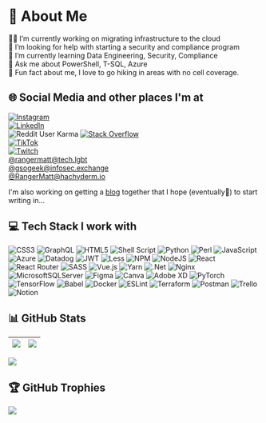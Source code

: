 # 👋 About Me

🧑‍💼 I’m currently working on migrating infrastructure to the cloud  
🤝 I’m looking for help with starting a security and compliance program  
🏫 I’m currently learning Data Engineering, Security, Compliance  
💬 Ask me about PowerShell, T-SQL, Azure  
📖 Fun fact about me, I love to go hiking in areas with no cell coverage.  

## 🌐 Social Media and other places I'm at
<p><a rel="me" href="https://instagram.com/gsogeek"><img alt="Instagram" src="https://img.shields.io/badge/Instagram-%23E4405F.svg?logo=Instagram&logoColor=white&label=gsogeek"></a></br>
<a rel="me" href="https://linkedin.com/in/gsogeek"><img alt="LinkedIn" src="https://img.shields.io/badge/LinkedIn-%230077B5.svg?logo=linkedin&logoColor=white&label=gsogeek"></a></br>
<img alt="Reddit User Karma" src="https://img.shields.io/reddit/user-karma/combined/gsogeek?style=social">
<a rel="me" href="https://stackoverflow.com/users/gsogeek"><img alt="Stack Overflow" src="https://img.shields.io/badge/-Stackoverflow-FE7A16?logo=stack-overflow&logoColor=white&label=gsogeek"></a></br>
<a rel="me" href="https://tiktok.com/@rangermatt"><img alt="TikTok" src="https://img.shields.io/badge/TikTok-%23000000.svg?logo=TikTok&logoColor=white&label=RangerMatt"></a></br>
<a rel="me" href="https://twitch.tv/gsogeek"><img alt="Twitch" src="https://img.shields.io/badge/Twitch-%239146FF.svg?logo=Twitch&logoColor=white&label=gsogeek"></a></br>
<a rel="me" href="https://tech.lgbt/@RangerMatt">@rangermatt@tech.lgbt</a></br>
<a rel="me" href="https://infosec.exchange/@gsogeek">@gsogeek@infosec.exchange</a></br>
<a rel="me" href="https://hachyderm.io/@rangermatt">@RangerMatt@hachyderm.io</a></p>
<p>I'm also working on getting a <a rel="me" href="https://blog.gsogeek.com">blog</a> together that I hope (eventually🤞) to start writing in...</p>


## 💻 Tech Stack I work with

![CSS3](https://img.shields.io/badge/css3-%231572B6.svg?style=for-the-badge&logo=css3&logoColor=white)
![GraphQL](https://img.shields.io/badge/-GraphQL-E10098?style=for-the-badge&logo=graphql&logoColor=white)
![HTML5](https://img.shields.io/badge/html5-%23E34F26.svg?style=for-the-badge&logo=html5&logoColor=white)
![Shell Script](https://img.shields.io/badge/shell_script-%23121011.svg?style=for-the-badge&logo=gnu-bash&logoColor=white)
![Python](https://img.shields.io/badge/python-3670A0?style=for-the-badge&logo=python&logoColor=ffdd54)
![Perl](https://img.shields.io/badge/perl-%2339457E.svg?style=for-the-badge&logo=perl&logoColor=white)
![JavaScript](https://img.shields.io/badge/javascript-%23323330.svg?style=for-the-badge&logo=javascript&logoColor=%23F7DF1E)
![Azure](https://img.shields.io/badge/azure-%230072C6.svg?style=for-the-badge&logo=azure-devops&logoColor=white)
![Datadog](https://img.shields.io/badge/datadog-%23632CA6.svg?style=for-the-badge&logo=datadog&logoColor=white)
![JWT](https://img.shields.io/badge/JWT-black?style=for-the-badge&logo=JSON%20web%20tokens)
![Less](https://img.shields.io/badge/less-2B4C80?style=for-the-badge&logo=less&logoColor=white)
![NPM](https://img.shields.io/badge/NPM-%23000000.svg?style=for-the-badge&logo=npm&logoColor=white)
![NodeJS](https://img.shields.io/badge/node.js-6DA55F?style=for-the-badge&logo=node.js&logoColor=white)
![React](https://img.shields.io/badge/react-%2320232a.svg?style=for-the-badge&logo=react&logoColor=%2361DAFB)
![React Router](https://img.shields.io/badge/React_Router-CA4245?style=for-the-badge&logo=react-router&logoColor=white)
![SASS](https://img.shields.io/badge/SASS-hotpink.svg?style=for-the-badge&logo=SASS&logoColor=white)
![Vue.js](https://img.shields.io/badge/vuejs-%2335495e.svg?style=for-the-badge&logo=vuedotjs&logoColor=%234FC08D)
![Yarn](https://img.shields.io/badge/yarn-%232C8EBB.svg?style=for-the-badge&logo=yarn&logoColor=white)
![.Net](https://img.shields.io/badge/.NET-5C2D91?style=for-the-badge&logo=.net&logoColor=white)
![Nginx](https://img.shields.io/badge/nginx-%23009639.svg?style=for-the-badge&logo=nginx&logoColor=white)
![MicrosoftSQLServer](https://img.shields.io/badge/Microsoft%20SQL%20Sever-CC2927?style=for-the-badge&logo=microsoft%20sql%20server&logoColor=white)
![Figma](https://img.shields.io/badge/figma-%23F24E1E.svg?style=for-the-badge&logo=figma&logoColor=white)
![Canva](https://img.shields.io/badge/Canva-%2300C4CC.svg?style=for-the-badge&logo=Canva&logoColor=white)
![Adobe XD](https://img.shields.io/badge/Adobe%20XD-470137?style=for-the-badge&logo=Adobe%20XD&logoColor=#FF61F6)
![PyTorch](https://img.shields.io/badge/PyTorch-%23EE4C2C.svg?style=for-the-badge&logo=PyTorch&logoColor=white)
![TensorFlow](https://img.shields.io/badge/TensorFlow-%23FF6F00.svg?style=for-the-badge&logo=TensorFlow&logoColor=white)
![Babel](https://img.shields.io/badge/Babel-F9DC3e?style=for-the-badge&logo=babel&logoColor=black)
![Docker](https://img.shields.io/badge/docker-%230db7ed.svg?style=for-the-badge&logo=docker&logoColor=white)
![ESLint](https://img.shields.io/badge/ESLint-4B3263?style=for-the-badge&logo=eslint&logoColor=white)
![Terraform](https://img.shields.io/badge/terraform-%235835CC.svg?style=for-the-badge&logo=terraform&logoColor=white)
![Postman](https://img.shields.io/badge/Postman-FF6C37?style=for-the-badge&logo=postman&logoColor=white)
![Trello](https://img.shields.io/badge/Trello-%23026AA7.svg?style=for-the-badge&logo=Trello&logoColor=white)
![Notion](https://img.shields.io/badge/Notion-%23000000.svg?style=for-the-badge&logo=notion&logoColor=white)


## 📊 GitHub Stats

| ![](https://github-readme-stats.vercel.app/api?username=gsogeek&theme=default&hide_border=false&include_all_commits=true&count_private=true) | ![](https://github-readme-streak-stats.herokuapp.com/?user=gsogeek&theme=default&hide_border=false) |
|----------------------------------------------------------------------------------------------------------------------------------------------|-----------------------------------------------------------------------------------------------------|
![](https://github-readme-stats.vercel.app/api/top-langs/?username=gsogeek&theme=default&hide_border=false&include_all_commits=true&count_private=true&layout=compact)  

## 🏆 GitHub Trophies

![](https://github-profile-trophy.vercel.app/?username=gsogeek&theme=radical&no-frame=false&no-bg=false&margin-w=4)

<!-- Proudly created with GPRM ( https://gprm.itsvg.in ) -->
<!-- 
